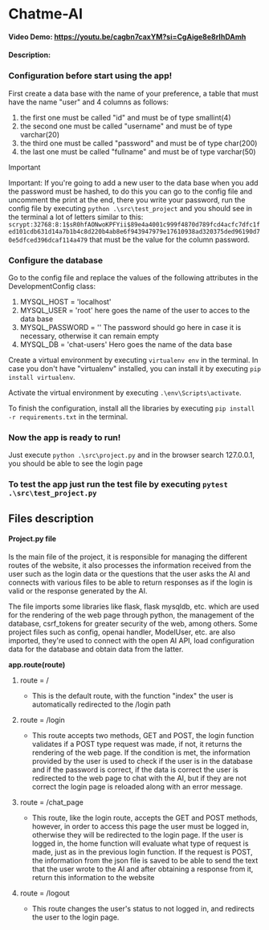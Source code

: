 # Chatme-AI
#### Video Demo:  <https://youtu.be/cagbn7caxYM?si=CgAige8e8rIhDAmh>
#### Description:


### Configuration before start using the app!
First create a data base with the name of your preference, a table that must have the name "user" and 4 columns as follows:
1. the first one must be called "id" and must be of type smallint(4)
2. the second one must be called "username" and must be of type varchar(20)
3. the third one must be called "password" and must be of type char(200)
4. the last one must be called "fullname" and must be of type varchar(50)

> [!IMPORTANT]
> Important: If you're going to add a new user to the data base when you add the password must be hashed, to do this you can go to the config file and uncomment the print at the end, there you write your password, run the config file by executing `python .\src\test_project` and you should see in the terminal a lot of letters similar to this: `scrypt:32768:8:1$sR0hfAONwoKPFYii$89e4a4001c999f4870d789fcd4acfc7dfc1fed101cdb631d14a7b1b4c8d220b4ab8e6f943947979e17610938ad320375ded96190d70e5dfced396dcaf114a479` that must be the value for the column password.

### Configure the database
Go to the config file and replace the values of the following attributes in the DevelopmentConfig class:
1. MYSQL_HOST = 'localhost' 
2. MYSQL_USER = 'root' here goes the name of the user to acces to the data base
3. MYSQL_PASSWORD = '' The password should go here in case it is necessary, otherwise it can remain empty
4. MYSQL_DB = 'chat-users' Hero goes the name of the data base

Create a virtual environment by executing `virtualenv env` in the terminal. In case you don't have "virtualenv" installed, you can install it by executing `pip install virtualenv`.

Activate the virtual environment by executing `.\env\Scripts\activate`.

To finish the configuration, install all the libraries by executing `pip install -r requirements.txt` in the terminal.

### Now the app is ready to run!
Just execute `python .\src\project.py` and in the browser search 127.0.0.1, you should be able to see the login page

### To test the app just run the test file by executing `pytest .\src\test_project.py`

## Files description

#### Project.py file

Is the main file of the project, it is responsible for managing the different routes of the website, it also processes the information received from the user such as the login data or the questions that the user asks the AI ​​and connects with various files to be able to return responses as if the login is valid or the response generated by the AI.

The file imports some libraries like flask, flask mysqldb, etc. which are used for the rendering of the web page through python, the management of the database, csrf_tokens for greater security of the web, among others. Some project files such as config, openai handler, ModelUser, etc. are also imported, they're used to connect with the open AI API, load configuration data for the database and obtain data from the latter.

**app.route(route)**

1. route = /
   - This is the default route, with the function "index" the user is automatically redirected to the /login path

2. route = /login
   - This route accepts two methods, GET and POST, the login function validates if a POST type request was made, if not, it returns the rendering of the web page. If the condition is met, the information provided by the user is used to check if the user is in the database and if the password is correct, if the data is correct the user is redirected to the web page to chat with the AI, but if they are not correct the login page is reloaded along with an error message.

3. route = /chat_page
   - This route, like the login route, accepts the GET and POST methods, however, in order to access this page the user must be logged in, otherwise they will be redirected to the login page. If the user is logged in, the home function will evaluate what type of request is made, just as in the previous login function. If the request is POST, the information from the json file is saved to be able to send the text that the user wrote to the AI and after obtaining a response from it, return this information to the website

4. route = /logout
   - This route changes the user's status to not logged in, and redirects the user to the login page.
